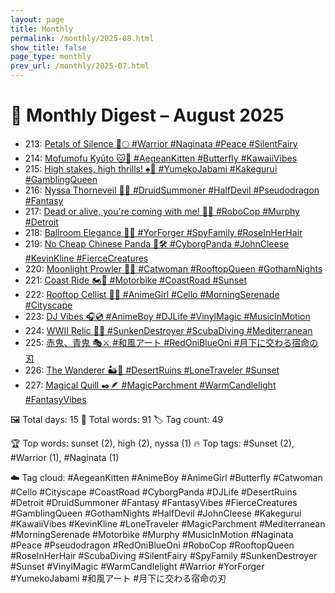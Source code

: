 ```yaml
---
layout: page
title: Monthly
permalink: /monthly/2025-08.html
show_title: false
page_type: monthly
prev_url: /monthly/2025-07.html
---
```


# 📅 Monthly Digest – August 2025

- 213: [Petals of Silence 🌸🌕 #Warrior #Naginata #Peace #SilentFairy](https://x.com/Trevorion/status/1951441539760333234)
- 214: [Mofumofu Kyūto 🐱🦋 #AegeanKitten #Butterfly #KawaiiVibes](https://x.com/Trevorion/status/1951674811601526967)
- 215: [High stakes, high thrills! ♠️🎰 #YumekoJabami #Kakegurui #GamblingQueen](https://x.com/Trevorion/status/1952044534646407350)
- 216: [Nyssa Thorneveil 🌿🔥 #DruidSummoner #HalfDevil #Pseudodragon #Fantasy](https://x.com/Trevorion/status/1952451364778610864)
- 217: [Dead or alive, you're coming with me! 🤖🔫 #RoboCop #Murphy #Detroit](https://x.com/Trevorion/status/1952795270791508298)
- 218: [Ballroom Elegance 🌹✨ #YorForger #SpyFamily #RoseInHerHair](https://x.com/Trevorion/status/1953157219379466670)
- 219: [No Cheap Chinese Panda 🐼🛠️ #CyborgPanda #JohnCleese #KevinKline #FierceCreatures](https://x.com/Trevorion/status/1953542308839715168)
- 220: [Moonlight Prowler 🐾🌙 #Catwoman #RooftopQueen #GothamNights](https://x.com/Trevorion/status/1953934018757447814)
- 221: [Coast Ride 🏍️🌅 #Motorbike #CoastRoad #Sunset](https://x.com/Trevorion/status/1954300962279158184)
- 222: [Rooftop Cellist 🎻🌅 #AnimeGirl #Cello #MorningSerenade #Cityscape](https://x.com/Trevorion/status/1954648305792626699)
- 223: [DJ Vibes 🎧💿 #AnimeBoy #DJLife #VinylMagic #MusicInMotion](https://x.com/Trevorion/status/1954982811745624066)
- 224: [WWII Relic 🤿⚓ #SunkenDestroyer #ScubaDiving #Mediterranean](https://x.com/Trevorion/status/1955366324437410236)
- 225: [赤鬼、青鬼 🎭⚔️ #和風アート #RedOniBlueOni #月下に交わる宿命の刃](https://x.com/Trevorion/status/1955734078130675902)
- 226: [The Wanderer 🏜🏺️ #DesertRuins #LoneTraveler #Sunset](https://x.com/Trevorion/status/1956082418609197060)
- 227: [Magical Quill ✒️🪶 #MagicParchment #WarmCandlelight #FantasyVibes](https://x.com/Trevorion/status/1956476228992401497)

🖼️ Total days: 15 📜 Total words: 91 🏷️ Tag count: 49

🏆 Top words: sunset (2), high (2), nyssa (1)
🔥 Top tags: #Sunset (2), #Warrior (1), #Naginata (1)

☁️ Tag cloud: 
#AegeanKitten #AnimeBoy #AnimeGirl #Butterfly #Catwoman #Cello #Cityscape #CoastRoad #CyborgPanda #DJLife #DesertRuins #Detroit #DruidSummoner #Fantasy #FantasyVibes #FierceCreatures #GamblingQueen #GothamNights #HalfDevil #JohnCleese #Kakegurui #KawaiiVibes #KevinKline #LoneTraveler #MagicParchment #Mediterranean #MorningSerenade #Motorbike #Murphy #MusicInMotion #Naginata #Peace #Pseudodragon #RedOniBlueOni #RoboCop #RooftopQueen #RoseInHerHair #ScubaDiving #SilentFairy #SpyFamily #SunkenDestroyer #Sunset #VinylMagic #WarmCandlelight #Warrior #YorForger #YumekoJabami #和風アート #月下に交わる宿命の刃

